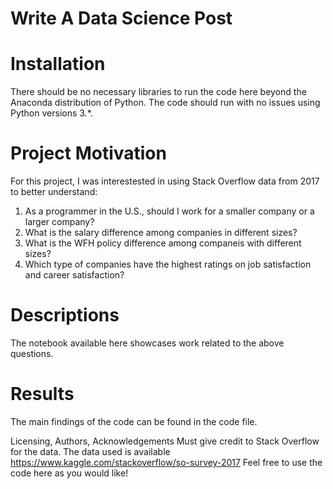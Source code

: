 # Write A Data Science Post 


# Installation

There should be no necessary libraries to run the code here beyond the Anaconda distribution of Python. The code should run with no issues using Python versions 3.*.

# Project Motivation

For this project, I was interestested in using Stack Overflow data from 2017 to better understand:

1. As a programmer in the U.S., should I work for a smaller company or a larger company? 
2. What is the salary difference among companies in different sizes?
3. What is the WFH policy difference among companeis with different sizes?
4. Which type of companies have the highest ratings on job satisfaction and career satisfaction? 

# Descriptions

The notebook available here showcases work related to the above questions.


# Results

The main findings of the code can be found in the code file.

Licensing, Authors, Acknowledgements
Must give credit to Stack Overflow for the data. The data used is available https://www.kaggle.com/stackoverflow/so-survey-2017
Feel free to use the code here as you would like!
